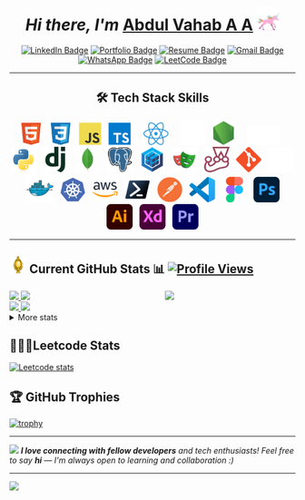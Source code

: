 <h1 align="center"><i>Hi there, I'm</i> <a href="https://www.linkedin.com/in/abdulvahabaa/">Abdul Vahab A A</a> <img src="animated/unicorn.gif" height="40" />
</h1>

<div align="center">

[![LinkedIn Badge](https://img.shields.io/badge/-LinkedIn-0e76a8?style=flat&logo=linkedin&logoColor=white)](https://www.linkedin.com/in/abdulvahabaa)
[![Portfolio Badge](https://img.shields.io/badge/-Portfolio-1abc9c?style=flat&logo=google-chrome&logoColor=white)](https://modern-portfolio-eta-eight.vercel.app/)
[![Resume Badge](https://img.shields.io/badge/-Resume-34495e?style=flat&logo=adobe-acrobat-reader&logoColor=white)](https://drive.google.com/file/d/1rQ1TG_9zv9Ij7PuopyuBUFp5FCMREm4D/view?usp=sharing)
[![Gmail Badge](https://img.shields.io/badge/-Mail-red?style=flat&logo=gmail&logoColor=white)](mailto:abdulvahabaa916@gmail.com)
[![WhatsApp Badge](https://img.shields.io/badge/-WhatsApp-25D366?style=flat&logo=whatsapp&logoColor=white)](https://wa.me/+9747733770)
[![LeetCode Badge](https://img.shields.io/badge/-LeetCode-FFA116?style=flat&logo=leetcode&logoColor=black)](https://leetcode.com/u/abdulvahabaa/)

</div>

---

<div align="center">
<h2 align="center">🛠️ Tech Stack Skills</h2>
<img src="svgs/HTML5.svg" height="40" /> &nbsp;
<img src="svgs/CSS3.svg" height="40" /> &nbsp;
<img src="svgs/logo-javascript.svg" height="40" /> &nbsp; 
<img src="svgs/logo-typescript.svg" height="40" style="margin-right:10px;" /> &nbsp; 
<img src="images/react.png" height="40" style="margin-right:10px;" /> &nbsp; 
<img src="svgs/next.js (2).svg" height="45" /> &nbsp; 
<img src="svgs/logo-nodejs.svg" height="45" style="margin-right:10px;" /> &nbsp; 
<img src="images/Express White.png" height="35" /> &nbsp; 
<img src="svgs/Python.svg" height="45" /> &nbsp; 
<img src="svgs/Django.svg" height="45" /> &nbsp; 
<img src="svgs/MongoDB.svg" height="45" /> &nbsp; 
<img src="svgs/PostgresSQL.svg" height="45" /> &nbsp; 
<img src="svgs/Sequelize.svg" height="45" /> &nbsp; 
<img src="svgs/Playwrite.svg" height="45" /> &nbsp; 
<img src="svgs/Jest.svg" height="45" /> &nbsp; 
<img src="svgs/Git.svg" height="45" /> &nbsp; 
<img src="svgs/GitHub.svg" height="45" /> &nbsp; 
<img src="svgs/Docker.svg" height="50" /> &nbsp; 
<img src="svgs/Kubernetes.svg" height="45" /> &nbsp; 
<img src="svgs/AWS.svg" height="45" /> &nbsp; 
<img src="svgs/Powershell.svg" height="45" /> &nbsp; 
<img src="svgs/Postman.svg" height="45" /> &nbsp; 
<img src="svgs/Visual Studio Code (VS Code).svg" height="45" /> &nbsp; 
<img src="svgs/Figma.svg" height="45" /> &nbsp; 
<img src="svgs/Adobe Photoshop.svg" height="45" /> &nbsp; 
<img src="svgs/Adobe Illustrator.svg" height="45" /> &nbsp; 
<img src="svgs/Adobe XD.svg" height="45" /> &nbsp; 
<img src="svgs/Adobe Premiere Pro.svg" height="45" />
</div>

---

## <img src="animated/light_5.gif" height="30px" /> Current GitHub Stats 📊 [![Profile Views](https://visitcountpro.netlify.app/api?id=abdulvahabaa&pretty=true)](https://visitcount.itsvg.in)

<img align='right' src="https://media.giphy.com/media/M9gbBd9nbDrOTu1Mqx/giphy.gif" width="230">

<div  >
<a  href="https://github.com/abdulvahabaa">
<div>
<img src="https://github-profile-summary-cards.vercel.app/api/cards/stats?username=abdulvahabaa&theme=2077" width="32.5%">
<img src="https://github-profile-summary-cards.vercel.app/api/cards/repos-per-language?username=abdulvahabaa&theme=2077&exclude={exclude}" width="32.5%" >
</div>
<div>
<img src="https://github-profile-summary-cards.vercel.app/api/cards/most-commit-language?username=abdulvahabaa&theme=2077&exclude={exclude}" width="32.5%">
<img src="https://github-profile-summary-cards.vercel.app/api/cards/productive-time?username=abdulvahabaa&theme=2077&utcOffset=+05.30" width="32.5%" >
</div>
</a>
<details>
  <summary>More stats</summary>
<img align="center" src="https://github-profile-summary-cards.vercel.app/api/cards/profile-details?username=abdulvahabaa&theme=2077" >
</details>
</div>

## 🧑🏻‍💻Leetcode Stats

[![Leetcode stats](https://leetcard.jacoblin.cool/abdulvahabaa?theme=dark&font=source_code_pro&ext=heatmap)](https://leetcode.com/u/abdulvahabaa/)

## 🏆 GitHub Trophies

[![trophy](https://github-profile-trophy.vercel.app/?username=abdulvahabaa&theme=nord&column=7)](https://github.com/ryo-ma/github-profile-trophy)

---

<img src="https://media.giphy.com/media/LnQjpWaON8nhr21vNW/giphy.gif" width="60"> <em><b>I love connecting with fellow developers</b> and tech enthusiasts! Feel free to say <b>hi</b> — I'm always open to learning and collaboration :)</em>

---

[![](https://visitcountpro.netlify.app/api?id=abdulvahabaa&pretty=true)](https://visitcount.itsvg.in)

